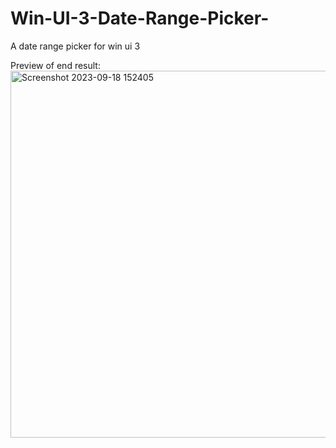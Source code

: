 # Win-UI-3-Date-Range-Picker-
A date range picker for win ui 3

Preview of end result:
<img width="587" alt="Screenshot 2023-09-18 152405" src="https://github.com/7effrey89/Win-UI-3-Date-Range-Picker-/assets/30802073/b9dbfc10-ca84-48cc-93df-f595ddc98aad">
